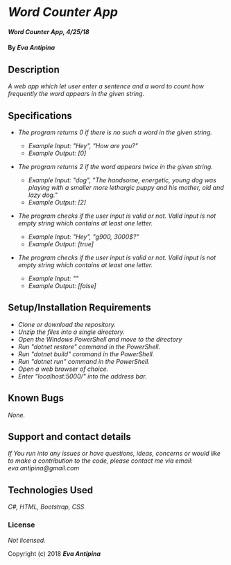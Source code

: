 # _Word Counter App_

#### _Word Counter App, 4/25/18_

#### By _**Eva Antipina**_

## Description

_A web app which let user enter a sentence and a word to count how frequently the word appears in the given string._   

## Specifications

* _The program returns 0 if there is no such a word in the given string._
  * _Example Input: "Hey", "How are you?"_
  * _Example Output: [0]_

* _The program returns 2 if the word appears twice in the given string._
  * _Example Input: "dog", "The handsome, energetic, young dog was playing with a smaller more lethargic puppy and his mother, old and lazy dog."_
  * _Example Output: [2]_

* _The program checks if the user input is valid or not. Valid input is not empty string which contains at least one letter._
  * _Example Input: "Hey", "g900, 3000$?"_
  * _Example Output: [true]_

* _The program checks if the user input is valid or not. Valid input is not empty string which contains at least one letter._
  * _Example Input: ""_
  * _Example Output: [false]_

## Setup/Installation Requirements

* _Clone or download the repository._
* _Unzip the files into a single directory._
* _Open the Windows PowerShell and move to the directory_
* _Run "dotnet restore" command in the PowerShell._
* _Run "dotnet build" command in the PowerShell._
* _Run "dotnet run" command in the PowerShell._
* _Open a web browser of choice._
* _Enter "localhost:5000/" into the address bar._

## Known Bugs

_None._

## Support and contact details

_If You run into any issues or have questions, ideas, concerns or would like to make a contribution to the code, please contact me via email: eva.antipina@gmail.com_

## Technologies Used

_C#, HTML, Bootstrap, CSS_

### License

*Not licensed.*

Copyright (c) 2018 **_Eva Antipina_**
